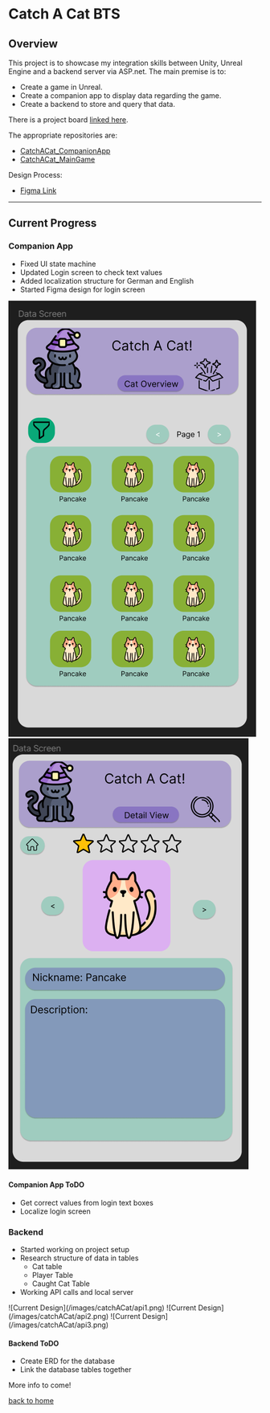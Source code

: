 # Catch A Cat BTS

## Overview

This project is to showcase my integration skills between Unity, Unreal Engine and a backend server via ASP.net.
The main premise is to:
- Create a game in Unreal.
- Create a companion app to display data regarding the game.
- Create a backend to store and query that data.

There is a project board [linked here](https://github.com/users/LauraMariee/projects/2.html).

The appropriate repositories are:
- [CatchACat_CompanionApp](https://github.com/LauraMariee/CatchACat_CompanionApp)
- [CatchACat_MainGame](https://github.com/LauraMariee/CatchACat_MainGame)

Design Process: 
- [Figma Link](https://www.figma.com/file/Eu9JW2krFXB2X9IBqOtdfj/CatchACat?type=design&node-id=0%3A1&mode=design&t=rprtC9171JagUS2b-1)

<hr/>

## Current Progress

### Companion App 
- Fixed UI state machine
- Updated Login screen to check text values
- Added localization structure for German and English
- Started Figma design for login screen

![Current Design](/images/catchACat/overview.png)
![Current Design](/images/catchACat/detailView.png)

#### Companion App ToDO 
- Get correct values from login text boxes
- Localize login screen 

### Backend  
- Started working on project setup
- Research structure of data in tables
	- Cat table
	- Player Table
	- Caught Cat Table
- Working API calls and local server
<div>
	![Current Design](/images/catchACat/api1.png)
	![Current Design](/images/catchACat/api2.png)
	![Current Design](/images/catchACat/api3.png)
</div>


#### Backend ToDO 
- Create ERD for the database 
- Link the database tables together




More info to come! 

[back to home](/markdown/core/applications.html)